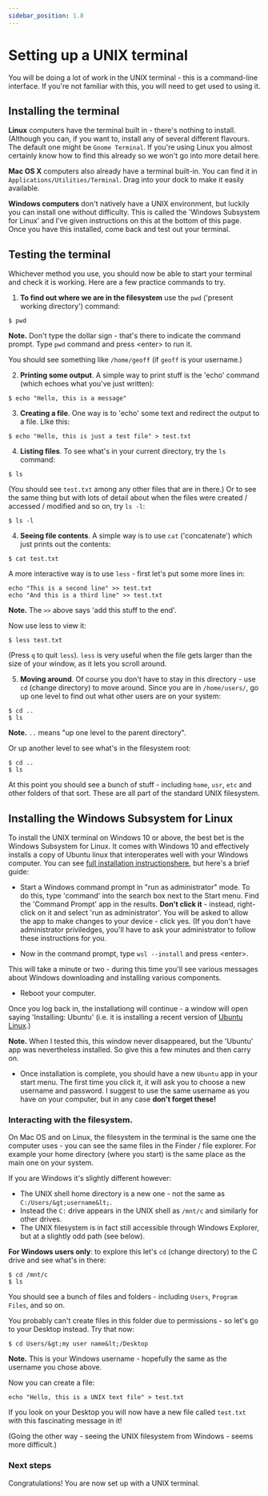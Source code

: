 ```yaml
---
sidebar_position: 1.8
---
```


# Setting up a UNIX terminal

You will be doing a lot of work in the UNIX terminal - this is a command-line interface.
If you're not familiar with this, you will need to get used to using it.

## Installing the terminal

**Linux** computers have the terminal built in - there's nothing to install. (Although you can, if
you want to, install any of several different flavours. The default one might be `Gnome Terminal`.
If you're using Linux you almost certainly know how to find this already so we won't go into more
detail here.

**Mac OS X** computers also already have a terminal built-in. You can find it in
`Applications/Utilities/Terminal`. Drag into your dock to make it easily available.

**Windows computers** don't natively have a UNIX environment, but luckily you can install one
without difficulty. This is called the 'Windows Subsystem for Linux' and I've given instructions on
this at the bottom of this page. Once you have this installed, come back and test out your terminal.

## Testing the terminal

Whichever method you use, you should now be able to start your terminal and check it is working.
Here are a few practice commands to try.

1. **To find out where we are in the filesystem** use the `pwd` ('present working
directory') command:

```
$ pwd
```

**Note.** Don't type the dollar sign - that's there to indicate the command prompt. Type
`pwd` command and press &lt;enter&gt; to run it.

You should see something like `/home/geoff` (if `geoff` is your username.)

2. **Printing some output**.  A simple way to print stuff is the 'echo' command (which echoes what you've just written):
```
$ echo "Hello, this is a message"
```

3. **Creating a file**.  One way is to 'echo' some text and redirect the output to a file.  LIke this:
```
$ echo "Hello, this is just a test file" > test.txt
```

4. **Listing files**.  To see what's in your current directory, try the `ls` command:
```
$ ls
```

(You should see `test.txt` among any other files that are in there.) Or to see the same thing but
with lots of detail about when the files were created / accessed / modified and so on, try `ls -l`:
```
$ ls -l
```

4. **Seeing file contents**.  A simple way is to use `cat` ('concatenate') which just prints out the contents:
```
$ cat test.txt
```

A more interactive way is to use `less` - first let's put some more lines in:
```
echo "This is a second line" >> test.txt
echo "And this is a third line" >> test.txt
```

**Note.**  The `>>` above says 'add this stuff to the end'.

Now use less to view it:
```
$ less test.txt
```

(Press `q` to quit `less`). `less` is very useful when the file gets larger than the size of your
window, as it lets you scroll around.

5. **Moving around**.  Of course you don't have to stay in this directory - use `cd` (change directory) to move around.
Since you are in `/home/users/`, go up one level to find out what other users are on your system:
```
$ cd ..
$ ls
```

**Note.** `..` means "up one level to the parent directory".

Or up another level to see what's in the filesystem root:
```
$ cd ..
$ ls
```

At this point you should see a bunch of stuff - including `home`, `usr`, `etc` and other folders of
that sort. These are all part of the standard UNIX filesystem.

## Installing  the Windows Subsystem for Linux

To install the UNIX terminal on Windows 10 or above, the best bet is the Windows Subsystem for
Linux. It comes with Windows 10 and effectively installs a copy of Ubuntu linux that interoperates
well with your Windows computer. You can see [full installation
instructionshere](https://learn.microsoft.com/en-us/windows/wsl/install), but here's a brief guide:

* Start a Windows command prompt in "run as administrator" mode. To do this, type 'command' into
  the search box next to the Start menu. Find the 'Command Prompt' app in the results. **Don't
  click it** - instead, right-click on it and select 'run as administrator'. You will be asked to
  allow the app to make changes to your device - click yes. (If you don't have administrator
  priviledges, you'll have to ask your administrator to follow these instructions for you.

* Now in the command prompt, type `wsl --install` and press &lt;enter&gt;.

This will take a minute or two - during this time you'll see various messages about Windows
downloading and installing various components.

* Reboot your computer.

Once you log back in, the installationg will continue - a window will open saying 'Installing:
Ubuntu' (i.e. it is installing a recent version of [Ubuntu Linux](https://ubuntu.com).) 

**Note.** When I tested this, this window never disappeared, but the 'Ubuntu' app was nevertheless
installed. So give this a few minutes and then carry on.

* Once installation is complete, you should have a new `Ubuntu` app in your start menu. The first
  time you click it, it will ask you to choose a new username and password. I suggest to use the
  same username as you have on your computer, but in any case **don't forget these!**
  

### Interacting with the filesystem.

On Mac OS and on Linux, the filesystem in the terminal is the same one the computer uses - you can
see the same files in the Finder / file explorer. For example your home directory (where you start)
is the same place as the main one on your system.

If you are Windows it's slightly different however:

* The UNIX shell home directory is a new one - not the same as `C:/Users/&gt;username&lt;`.
* Instead the `C:` drive appears in the UNIX shell as `/mnt/c` and similarly for other drives.
* The UNIX filesystem is in fact still accessible through Windows Explorer, but at a slightly odd path (see below).

**For Windows users only**: to explore this let's `cd` (change directory) to the C drive and see what's in
there:

```
$ cd /mnt/c
$ ls
```

You should see a bunch of files and folders - including `Users`, `Program Files`, and so on. 

You probably can't create files in this folder due to permissions - so let's go to your Desktop instead.  Try that now:
```
$ cd Users/&gt;my user name&lt;/Desktop
```

**Note.** This is your Windows username - hopefully the same as the username you chose above.

Now you can create a file:
```
echo "Hello, this is a UNIX text file" > test.txt
```

If you look on your Desktop you will now have a new file called `test.txt` with this fascinating message in it!

(Going the other way - seeing the UNIX filesystem from Windows - seems more difficult.)


### Next steps

Congratulations! You are now set up with a UNIX terminal.

